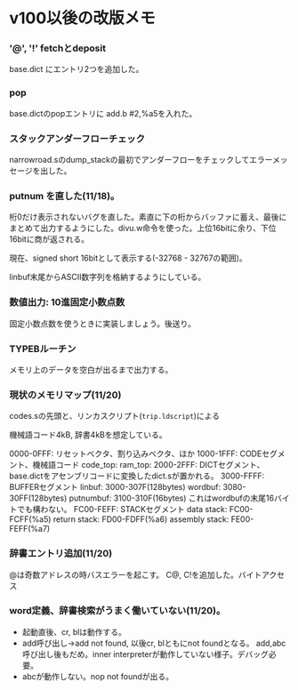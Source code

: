 # v100以後の改版メモ

### '@', '!' fetchとdeposit

base.dict にエントリ2つを追加した。

### pop

base.dictのpopエントリに add.b #2,%a5を入れた。

### スタックアンダーフローチェック

narrowroad.sのdump_stackの最初でアンダーフローをチェックしてエラーメッセージを出した。

### putnum を直した(11/18)。

桁0だけ表示されないバグを直した。素直に下の桁からバッファに蓄え、最後にまとめて出力するようにした。divu.w命令を使った。上位16bitに余り、下位16bitに商が返される。

現在、signed short 16bitとして表示する(-32768 - 32767の範囲)。

linbuf末尾からASCII数字列を格納するようにしている。

### 数値出力: 10進固定小数点数

固定小数点数を使うときに実装しましょう。後送り。

### TYPEBルーチン

メモリ上のデータを空白が出るまで出力する。

### 現状のメモリマップ(11/20)

codes.sの先頭と、リンカスクリプト(`trip.ldscript`)による

機械語コード4kB, 辞書4kBを想定している。

0000-0FFF: リセットベクタ、割り込みベクタ、ほか
1000-1FFF: CODEセグメント、機械語コード
  code_top:
  ram_top:
2000-2FFF: DICTセグメント、base.dictをアセンブリコードに変換したdict.sが置かれる。
3000-FFFF: BUFFERセグメント
  linbuf:  3000-307F(128bytes)
  wordbuf: 3080-30FF(128bytes)
  putnumbuf: 3100-310F(16bytes)
    これはwordbufの末尾16バイトでも構わない。
FC00-FEFF: STACKセグメント
  data stack:   FC00-FCFF(%a5)
  return stack: FD00-FDFF(%a6)
  assembly stack: FE00-FEFF(%a7)

### 辞書エントリ追加(11/20)

@は奇数アドレスの時バスエラーを起こす。
C@, C!を追加した。バイトアクセス

### word定義、辞書検索がうまく働いていない(11/20)。

* 起動直後、cr, blは動作する。
* add呼び出し→add not found, 以後cr, blともにnot foundとなる。
  add,abc呼び出し後もだめ。inner interpreterが動作していない様子。デバッグ必要。
* abcが動作しない。nop not foundが出る。

